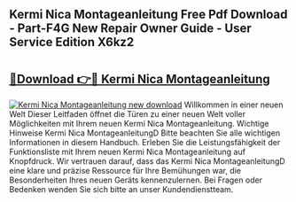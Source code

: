 ## Kermi Nica Montageanleitung Free Pdf Download - Part-F4G New Repair Owner Guide - User Service Edition X6kz2

# <h2><a href="http://df6icl.blite.top/?on=Kermi+Nica+Montageanleitung">🔗Download 👉🔴 Kermi Nica Montageanleitung</a></h2>

[![Kermi Nica Montageanleitung new download](https://i.imgur.com/lujVjoI.png)](http://df6icl.blite.top/?on=Kermi+Nica+Montageanleitung)
Willkommen in einer neuen Welt Dieser Leitfaden öffnet die Türen zu einer neuen Welt voller Möglichkeiten mit Ihrem neuen Kermi Nica Montageanleitung. Wichtige Hinweise Kermi Nica MontageanleitungD Bitte beachten Sie alle wichtigen Informationen in diesem Handbuch. Erleben Sie die Leistungsfähigkeit der Funktionsliste mit Ihrem neuen Kermi Nica Montageanleitung auf Knopfdruck. Wir vertrauen darauf, dass das Kermi Nica MontageanleitungD eine klare und präzise Ressource für Ihre Bemühungen war, die Besonderheiten Ihres neuen Geräts kennenzulernen. Bei Fragen oder Bedenken wenden Sie sich bitte an unser Kundendienstteam.
